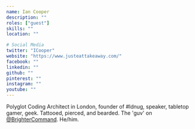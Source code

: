 ```yaml
---
name: Ian Cooper
description: ""
roles: ["guest"]
skills: ""
location: ""

# Social Media
twitter: "ICooper"
website: "https://www.justeattakeaway.com/"
facebook: ""
linkedin: ""
github: ""
pinterest: ""
instagram: ""
youtube: ""
---
```

Polyglot Coding Architect in London, founder of #ldnug, speaker, tabletop gamer, geek. Tattooed, pierced, and bearded. The 'guv' on [@BrighterCommand](https://twitter.com/BrighterCommand). He/him.
<!--more-->

